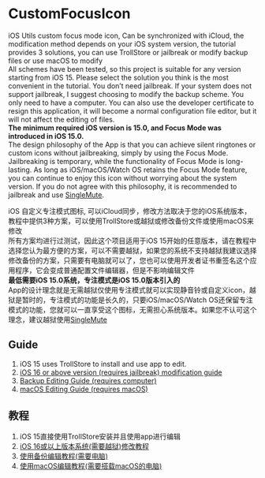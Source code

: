 # CustomFocusIcon
iOS Utils custom focus mode icon, Can be synchronized with iCloud, the modification method depends on your iOS system version, the tutorial provides 3 solutions, you can use TrollStore or jailbreak or modify backup files or use macOS to modify  
All schemes have been tested, so this project is suitable for any version starting from iOS 15. Please select the solution you think is the most convenient in the tutorial. You don’t need jailbreak. If your system does not support jailbreak, I suggest choosing to modify the backup scheme. You only need to have a computer. You can also use the developer certificate to resign this application, it will become a normal configuration file editor, but it will not affect the editing of files.  
**The minimum required iOS version is 15.0, and Focus Mode was introduced in iOS 15.0.**  
The design philosophy of the App is that you can achieve silent ringtones or custom icons without jailbreaking, simply by using the Focus Mode. Jailbreaking is temporary, while the functionality of Focus Mode is long-lasting. As long as iOS/macOS/Watch OS retains the Focus Mode feature, you can continue to enjoy this icon without worrying about the system version. If you do not agree with this philosophy, it is recommended to jailbreak and use [SingleMute](https://github.com/OwnGoalStudio/SingleMute).  

iOS 自定义专注模式图标, 可以iCloud同步，修改方法取决于您的iOS系统版本，教程中提供3种方案，可以使用TrollStore或越狱或修改备份文件或使用macOS来修改  
所有方案均进行过测试，因此这个项目适用于iOS 15开始的任意版本，请在教程中选择您认为最方便的方案，可以不需要越狱，如果您的系统不支持越狱我建议选择修改备份的方案，只需要有电脑就可以了，您也可以使用开发者证书重签名这个应用程序，它会变成普通配置文件编辑器，但是不影响编辑文件  
**最低需要iOS 15.0系统，专注模式是iOS 15.0版本引入的**  
App的设计理念就是无需越狱仅使用专注模式就可以实现静音铃或自定义icon，越狱是暂时的，专注模式的功能是长久的，只要iOS/macOS/Watch OS还保留专注模式的功能，您就可以一直享受这个图标，无需担心系统版本。如果您不认可这个理念，建议越狱使用[SingleMute](https://github.com/OwnGoalStudio/SingleMute)  
  
## Guide
1. iOS 15 uses TrollStore to install and use app to edit.
2. [iOS 16 or above version (requires jailbreak) modification guide](https://github.com/DevelopCubeLab/CustomFocusIcon/blob/main/Guide/Guide_Manual_en.md)
3. [Backup Editing Guide (requires computer)](https://github.com/DevelopCubeLab/CustomFocusIcon/blob/main/Guide/Guide_EditBackup_en.md)
4. [macOS Editing Guide (requires macOS)](https://github.com/DevelopCubeLab/CustomFocusIcon/blob/main/Guide/Guide_macOS_en.md)

## 教程
1. iOS 15直接使用TrollStore安装并且使用app进行编辑
2. [iOS 16或以上版本系统(需要越狱)修改教程](https://github.com/DevelopCubeLab/CustomFocusIcon/blob/main/Guide/Guide_Manual_zh.md)
3. [使用备份编辑教程(需要电脑)](https://github.com/DevelopCubeLab/CustomFocusIcon/blob/main/Guide/Guide_EditBackup_zh.md)
4. [使用macOS编辑教程(需要搭载macOS的电脑)](https://github.com/DevelopCubeLab/CustomFocusIcon/blob/main/Guide/Guide_macOS_zh.md)
